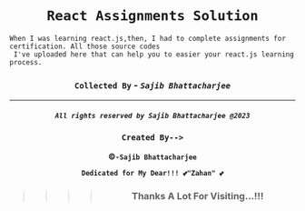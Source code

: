 <div align="center">

# `React Assignments Solution`

</div>

 
```node
When I was learning react.js,then, I had to complete assignments for certification. All those source codes
 I've uploaded here that can help you to easier your react.js learning process.
``` 

<div align="center">

### `Collected By` - _`Sajib Bhattacharjee`_

</div>

---

<div align="center">

##### `All rights reserved by Sajib Bhattacharjee @2023`

### `Created By-->`

**&copy;`-Sajib Bhattacharjee`**

**`Dedicated for My Dear!!! 💕"Zahan" 💕`**

> > > > ### Thanks A Lot For Visiting...!!!

</div>
